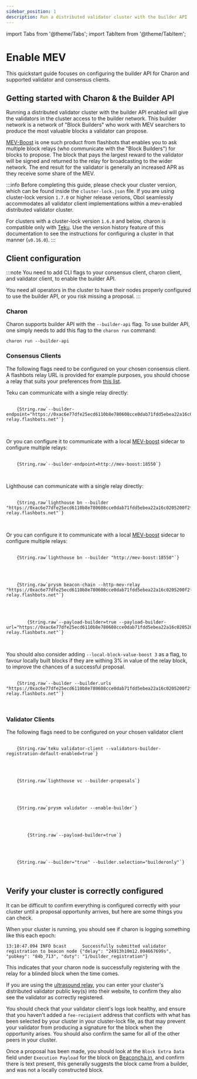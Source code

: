 ```yaml
---
sidebar_position: 1
description: Run a distributed validator cluster with the builder API (MEV-Boost)
---
```


import Tabs from '@theme/Tabs';
import TabItem from '@theme/TabItem';

# Enable MEV

This quickstart guide focuses on configuring the builder API for Charon and supported validator and consensus clients.

## Getting started with Charon & the Builder API

Running a distributed validator cluster with the builder API enabled will give the validators in the cluster access to the builder network. This builder network is a network of "Block Builders"
who work with MEV searchers to produce the most valuable blocks a validator can propose.

[MEV-Boost](https://boost.flashbots.net/) is one such product from flashbots that enables you to ask multiple
block relays (who communicate with the "Block Builders") for blocks to propose. The block that pays the largest reward to the validator will be signed and returned to the relay for broadcasting to the wider
network. The end result for the validator is generally an increased APR as they receive some share of the MEV.

:::info 
Before completing this guide, please check your cluster version, which can be found inside the `cluster-lock.json` file. If you are using cluster-lock version `1.7.0` or higher release verions, Obol seamlessly accommodates all validator client implementations within a mev-enabled distributed validator cluster.

For clusters with a cluster-lock version `1.6.0` and below, charon is compatible only with [Teku](https://github.com/ConsenSys/teku). Use the version history feature of this documentation to see the instructions for configuring a cluster in that manner (`v0.16.0`).
:::

## Client configuration

:::note
You need to add CLI flags to your consensus client, charon client, and validator client, to enable the builder API.

You need all operators in the cluster to have their nodes properly configured to use the builder API, or you risk missing a proposal. 
:::

### Charon

Charon supports builder API with the `--builder-api` flag. To use builder API, one simply needs to add this flag to the `charon run` command:

```
charon run --builder-api
```

### Consensus Clients

The following flags need to be configured on your chosen consensus client. A flashbots relay URL is provided for example purposes, you should choose a relay that suits your preferences from [this list](https://github.com/eth-educators/ethstaker-guides/blob/main/MEV-relay-list.md#mev-relay-list-for-mainnet). 

<Tabs groupId="consensus-clients">
  <TabItem value="teku" label="Teku" default>
    Teku can communicate with a single relay directly:
    <pre>
      <code>
    {String.raw`--builder-endpoint="https://0xac6e77dfe25ecd6110b8e780608cce0dab71fdd5ebea22a16c0205200f2f8e2e3ad3b71d3499c54ad14d6c21b41a37ae@boost-relay.flashbots.net"`}
      </code>
    </pre>
    Or you can configure it to communicate with a local <a href="https://github.com/flashbots/mev-boost" target="_blank">MEV-boost</a> sidecar to configure multiple relays:
    <pre>
      <code>
    {String.raw`--builder-endpoint=http://mev-boost:18550`}
      </code>
    </pre>
  </TabItem>
  <TabItem value="lighthouse" label="Lighthouse">
    Lighthouse can communicate with a single relay directly:
    <pre>
      <code>
    {String.raw`lighthouse bn --builder "https://0xac6e77dfe25ecd6110b8e780608cce0dab71fdd5ebea22a16c0205200f2f8e2e3ad3b71d3499c54ad14d6c21b41a37ae@boost-relay.flashbots.net"`}
      </code>
    </pre>
    Or you can configure it to communicate with a local <a href="https://github.com/flashbots/mev-boost" target="_blank">MEV-boost</a> sidecar to configure multiple relays:
    <pre>
      <code>
    {String.raw`lighthouse bn --builder "http://mev-boost:18550"`}
      </code>
    </pre>
  </TabItem>
  <TabItem value="prysm" label="Prysm">
    <pre>
      <code>
    {String.raw`prysm beacon-chain --http-mev-relay "https://0xac6e77dfe25ecd6110b8e780608cce0dab71fdd5ebea22a16c0205200f2f8e2e3ad3b71d3499c54ad14d6c21b41a37ae@boost-relay.flashbots.net"`}
      </code>
    </pre>
  </TabItem>
  <TabItem value="nimbus" label="Nimbus">
    <pre>
      <code>
        {String.raw`--payload-builder=true --payload-builder-url="https://0xac6e77dfe25ecd6110b8e780608cce0dab71fdd5ebea22a16c0205200f2f8e2e3ad3b71d3499c54ad14d6c21b41a37ae@boost-relay.flashbots.net"`}
      </code>
    </pre>
    You should also consider adding <code>--local-block-value-boost 3</code> as a flag, to favour locally built blocks if they are withing 3% in value of the relay block, to improve the chances of a successful proposal.
  </TabItem>
  <TabItem value="lodestar" label="Lodestar">
    <pre>
      <code>
    {String.raw`--builder --builder.urls "https://0xac6e77dfe25ecd6110b8e780608cce0dab71fdd5ebea22a16c0205200f2f8e2e3ad3b71d3499c54ad14d6c21b41a37ae@boost-relay.flashbots.net"`}
      </code>
    </pre>
  </TabItem>
</Tabs>

### Validator Clients

The following flags need to be configured on your chosen validator client

<Tabs groupId="validator-clients">
  <TabItem value="teku" label="Teku" default>
    <pre>
      <code>
    {String.raw`teku validator-client --validators-builder-registration-default-enabled=true`}
      </code>
    </pre>

  </TabItem>
  <TabItem value="lighthouse" label="Lighthouse">
    <pre>
      <code>
    {String.raw`lighthouse vc --builder-proposals`}
      </code>
    </pre>
  </TabItem>
  <TabItem value="prysm" label="Prysm">
    <pre>
      <code>
    {String.raw`prysm validator --enable-builder`}
      </code>
    </pre>
  </TabItem>
  <TabItem value="nimbus" label="Nimbus">
    <pre>
      <code>
        {String.raw`--payload-builder=true`}
      </code>
    </pre>
  </TabItem>
  <TabItem value="lodestar" label="Lodestar">
    <pre>
      <code>
    {String.raw`--builder="true" --builder.selection="builderonly"`}
      </code>
    </pre>
  </TabItem>
</Tabs>

## Verify your cluster is correctly configured

It can be difficult to confirm everything is configured correctly with your cluster until a proposal opportunity arrives, but here are some things you can check. 

When your cluster is running, you should see if charon is logging something like this each epoch:
```
13:10:47.094 INFO bcast      Successfully submitted validator registration to beacon node {"delay": "24913h10m12.094667699s", "pubkey": "84b_713", "duty": "1/builder_registration"}
```

This indicates that your charon node is successfully registering with the relay for a blinded block when the time comes. 

If you are using the [ultrasound relay](https://relay.ultrasound.money), you can enter your cluster's distributed validator public key(s) into their website, to confirm they also see the validator as correctly registered. 

You should check that your validator client's logs look healthy, and ensure that you haven't added a `fee-recipient` address that conflicts with what has been selected by your cluster in your cluster-lock file, as that may prevent your validator from producing a signature for the block when the opportunity arises. You should also confirm the same for all of the other peers in your cluster. 

Once a proposal has been made, you should look at the `Block Extra Data` field under `Execution Payload` for the block on [Beaconcha.in](https://beaconcha.in/block/18450364), and confirm there is text present, this generally suggests the block came from a builder, and was not a locally constructed block. 